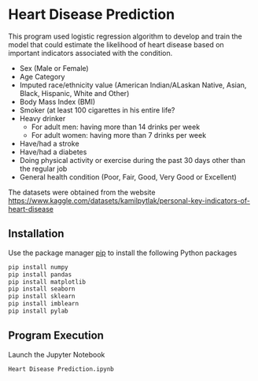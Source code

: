 # Heart Disease Prediction

This program used logistic regression algorithm to develop and train the model that could estimate the likelihood of heart disease based on important indicators associated with the condition.

- Sex (Male or Female)
- Age Category
- Imputed race/ethnicity value (American Indian/ALaskan Native, Asian, Black, Hispanic, White and Other)
- Body Mass Index (BMI)
- Smoker (at least 100 cigarettes in his entire life? 
- Heavy drinker
  - For adult men: having more than 14 drinks per week
  - For adult women: having more than 7 drinks per week
- Have/had a stroke
- Have/had a diabetes
- Doing physical activity or exercise during the past 30 days other than the regular job
- General health condition (Poor, Fair, Good, Very Good or Excellent)

The datasets were obtained from the website https://www.kaggle.com/datasets/kamilpytlak/personal-key-indicators-of-heart-disease

## Installation

Use the package manager [pip](https://pip.pypa.io/en/stable/) to install the following Python packages
```bash
pip install numpy
pip install pandas
pip install matplotlib
pip install seaborn
pip install sklearn
pip install imblearn
pip install pylab
```

## Program Execution
Launch the Jupyter Notebook
```bash
Heart Disease Prediction.ipynb
```
